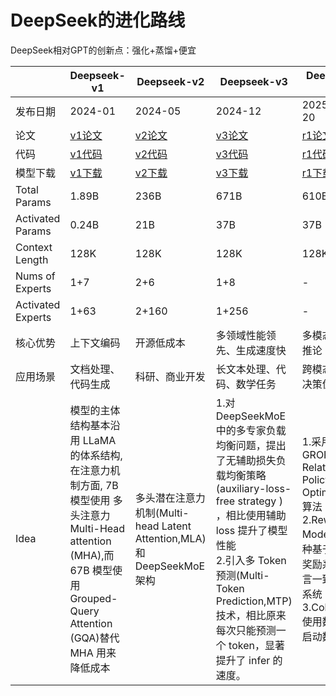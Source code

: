 # DeepSeek的进化路线

DeepSeek相对GPT的创新点：强化+蒸馏+便宜

|                   | Deepseek-v1                                                  | Deepseek-v2                                                  | Deepseek-v3                                                  | Deepseek-V1                                                  |
| ----------------- | ------------------------------------------------------------ | ------------------------------------------------------------ | ------------------------------------------------------------ | ------------------------------------------------------------ |
| 发布日期          | 2024-01                                                      | 2024-05                                                      | 2024-12                                                      | 2025-01-20                                                   |
| 论文              | [v1论文](https://arxiv.org/abs/2401.06066)                   | [v2论文](https://arxiv.org/abs/2405.04434)                   | [v3论文](https://arxiv.org/html/2412.19437)                  | [r1论文](https://arxiv.org/abs/2501.12948)                   |
| 代码              | [v1代码](https://github.com/deepseek-ai/deepseek-LLM)        | [v2代码](https://github.com/deepseek-ai/DeepSeek-V2)         | [v3代码](https://github.com/deepseek-ai/DeepSeek-V3)         | [r1代码](https://github.com/deepseek-ai/DeepSeek-R1)         |
| 模型下载          | [v1下载](https://huggingface.co/deepseek-ai/deepseek-moe-16b-chat) | [v2下载](https://huggingface.co/deepseek-ai/DeepSeek-V2)     | [v3下载](https://huggingface.co/deepseek-ai/DeepSeek-V3)     | [r1下载](https://huggingface.co/deepseek-ai/DeepSeek-R1)     |
| Total Params      | 1.89B                                                        | 236B                                                         | 671B                                                         | 610B                                                         |
| Activated Params  | 0.24B                                                        | 21B                                                          | 37B                                                          | 37B                                                          |
| Context Length    | 128K                                                         | 128K                                                         | 128K                                                         | 128K                                                         |
| Nums of Experts   | 1+7                                                          | 2+6                                                          | 1+8                                                          | -                                                            |
| Activated Experts | 1+63                                                         | 2+160                                                        | 1+256                                                        | -                                                            |
| 核心优势          | 上下文编码                                                   | 开源低成本                                                   | 多领域性能领先、生成速度快                                   | 多模态与复杂推论                                             |
| 应用场景          | 文档处理、代码生成                                           | 科研、商业开发                                               | 长文本处理、代码、数学任务                                   | 跨模态交互、决策优化                                         |
| Idea              | 模型的主体结构基本沿用 LLaMA 的体系结构, 在注意力机制方面, 7B 模型使用 多头注意力 Multi-Head attention  (MHA),而 67B 模型使用 Grouped-Query Attention (GQA)替代 MHA 用来降低成本 | 多头潜在注意力机制(Multi-head Latent Attention,MLA) 和 DeepSeekMoE 架构 | 1.对 DeepSeekMoE 中的多专家负载均衡问题，提出了无辅助损失负载均衡策略(auxiliary-loss-free strategy ) ，相比使用辅助 loss 提升了模型性能<br>2.引入多 Token 预测(Multi-Token Prediction,MTP)技术，相比原来每次只能预测一个 token，显著提升了 infer 的速度。 | 1.采用 GROP(Group Relative Policy Optimization)算法<br>2.Reward Modeling :一种基于规则的奖励系统和语言一致性奖励系统<br>3.Cold Start:使用数千条冷启动数据 |


